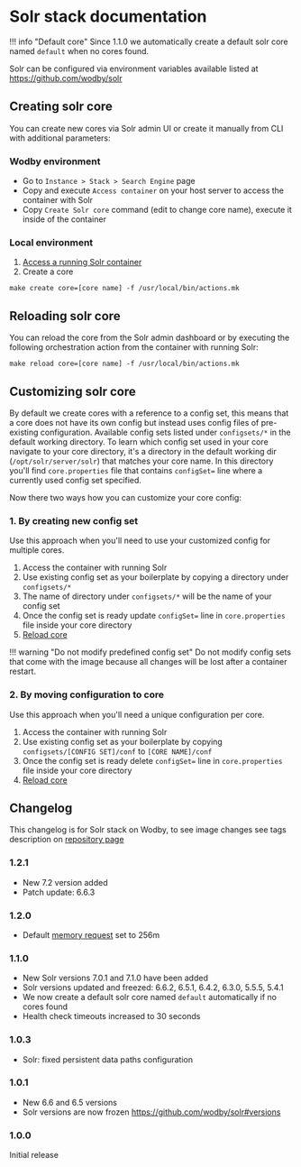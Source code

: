 # Solr stack documentation

!!! info "Default core" 
    Since 1.1.0 we automatically create a default solr core named `default` when no cores found.

Solr can be configured via environment variables available listed at https://github.com/wodby/solr

## Creating solr core

You can create new cores via Solr admin UI or create it manually from CLI with additional parameters:

### Wodby environment

* Go to `Instance > Stack > Search Engine` page
* Copy and execute `Access container` on your host server to access the container with Solr
* Copy `Create Solr core` command (edit to change core name), execute it inside of the container

### Local environment

1. [Access a running Solr container](../../infrastructure/containers.md#accessing-containers)
2. Create a core
```shell
make create core=[core name] -f /usr/local/bin/actions.mk
```

## Reloading solr core

You can reload the core from the Solr admin dashboard or by executing the following orchestration action from the container with running Solr:
```shell
make reload core=[core name] -f /usr/local/bin/actions.mk
```  

## Customizing solr core

By default we create cores with a reference to a config set, this means that a core does not have its own config but instead uses config files of pre-existing configuration. Available config sets listed under `configsets/*` in the default working directory. To learn which config set used in your core navigate to your core directory, it's a directory in the default working dir (`/opt/solr/server/solr`) that matches your core name. In this directory you'll find `core.properties` file that contains `configSet=` line where a currently used config set specified.

Now there two ways how you can customize your core config:

### 1. By creating new config set

Use this approach when you'll need to use your customized config for multiple cores. 

1. Access the container with running Solr
2. Use existing config set as your boilerplate by copying a directory under `configsets/*`
3. The name of directory under `configsets/*` will be the name of your config set
4. Once the config set is ready update `configSet=` line in `core.properties` file inside your core directory
5. [Reload core](#reloading-solr-core)

!!! warning "Do not modify predefined config set"
    Do not modify config sets that come with the image because all changes will be lost after a container restart.

### 2. By moving configuration to core

Use this approach when you'll need a unique configuration per core. 

1. Access the container with running Solr
2. Use existing config set as your boilerplate by copying `configsets/[CONFIG SET]/conf` to `[CORE NAME]/conf`
3. Once the config set is ready delete `configSet=` line in `core.properties` file inside your core directory
4. [Reload core](#reloading-solr-core)

## Changelog

This changelog is for Solr stack on Wodby, to see image changes see tags description on [repository page](https://github.com/wodby/solr/releases)

### 1.2.1

* New 7.2 version added
* Patch update: 6.6.3

### 1.2.0

* Default [memory request](../config.md#resources) set to 256m

### 1.1.0

* New Solr versions 7.0.1 and 7.1.0 have been added
* Solr versions updated and freezed: 6.6.2, 6.5.1, 6.4.2, 6.3.0, 5.5.5, 5.4.1
* We now create a default solr core named `default` automatically if no cores found
* Health check timeouts increased to 30 seconds

### 1.0.3

* Solr: fixed persistent data paths configuration

### 1.0.1

* New 6.6 and 6.5 versions
* Solr versions are now frozen https://github.com/wodby/solr#versions

### 1.0.0

Initial release
